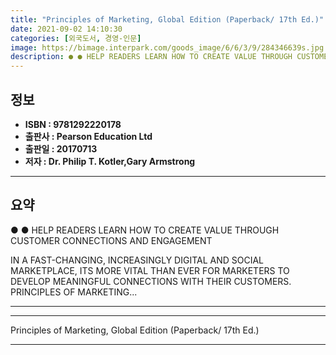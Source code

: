 ```yaml
---
title: "Principles of Marketing, Global Edition (Paperback/ 17th Ed.)"
date: 2021-09-02 14:10:30
categories: [외국도서, 경영-인문]
image: https://bimage.interpark.com/goods_image/6/6/3/9/284346639s.jpg
description: ● ● HELP READERS LEARN HOW TO CREATE VALUE THROUGH CUSTOMER CONNECTIONS AND ENGAGEMENT IN A FAST-CHANGING, INCREASINGLY DIGITAL AND SOCIAL MARKETPLACE, ITS M
---
```


## **정보**

- **ISBN : 9781292220178**
- **출판사 : Pearson Education Ltd**
- **출판일 : 20170713**
- **저자 : Dr. Philip T. Kotler,Gary Armstrong**

------



## **요약**

●  ●  HELP READERS LEARN HOW TO CREATE VALUE THROUGH CUSTOMER CONNECTIONS AND ENGAGEMENT

IN A FAST-CHANGING, INCREASINGLY DIGITAL AND SOCIAL MARKETPLACE, ITS MORE VITAL THAN EVER FOR MARKETERS TO DEVELOP MEANINGFUL CONNECTIONS WITH THEIR CUSTOMERS. PRINCIPLES OF MARKETING... 

------



------


Principles of Marketing, Global Edition (Paperback/ 17th Ed.) 

------


